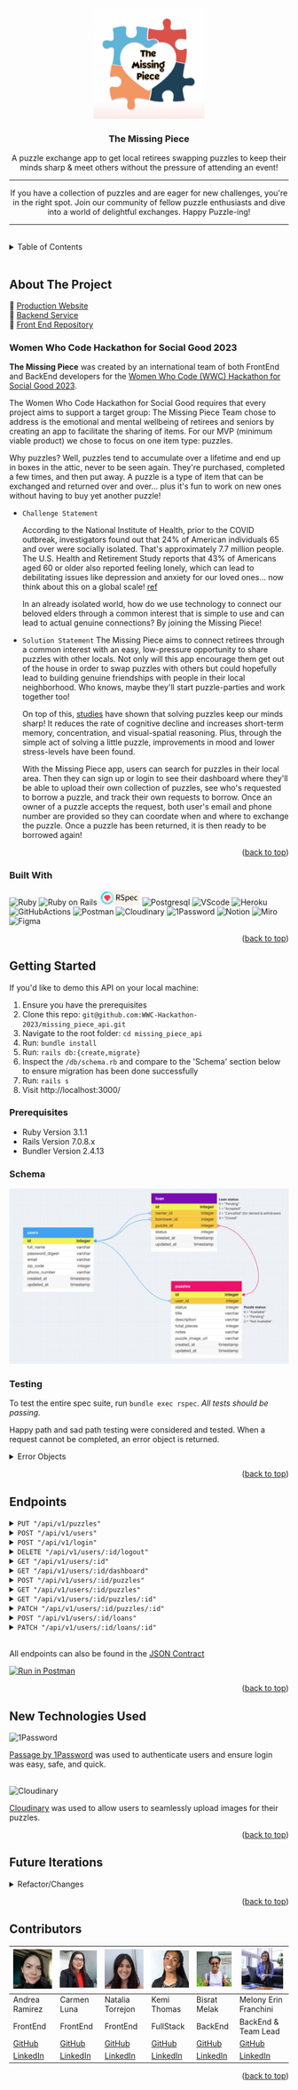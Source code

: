 <!-- ReadMe -->
<a id="readme-top"></a>

<!-- Opening -->
<br />
<div align="center">
  <a href="https://github.com/WWC-Hackathon-2023/missing_piece_api">
    <img src=".github/the_missing_piece_logo.png" alt="Logo" width="200" height="200">
  </a>

<h3 align="center">The Missing Piece</h3>
  <p align="center">
    A puzzle exchange app to get local retirees swapping puzzles to keep their minds sharp & meet others without the pressure of attending an event!
    <hr>
    If you have a collection of puzzles and are eager for new challenges, you're in the right spot. Join our community of fellow puzzle enthusiasts and dive into a world of delightful exchanges. Happy Puzzle-ing!
  </p>
</div>
<hr>
<br>

<!-- TABLE OF CONTENTS -->
<details>
  <summary>Table of Contents</summary>
  <ol>
    <li>
      <a href="#about-the-project">About The Project</a>
      <ul>
        <li><a href="#hackathon">Women Who Code Hackathon for Social Good 2023</a></li>
        <li><a href="#built-with">Built With</a></li>
      </ul>
    </li>
    <li>
      <a href="#getting-started">Getting Started</a>
      <ul>
        <li><a href="#prerequisites">Prerequisites</a></li>
        <li><a href="#schema">Schema</a></li>
        <li><a href="#testing">Testing</a></li>
      </ul>
    </li>
    <li><a href="#endpoints">Endpoints</a></li>
    <!-- <li><a href="#apis">APIs Used</a></li> -->
    <li><a href="#technologies">New Technologies Used</a></li>
    <li><a href="#contact">Contributors</a></li>
    <li><a href="#refactor">Future Iterations</a></li>
  </ol>
</details>
<br>

<!-- ABOUT THE PROJECT -->
## About The Project

   💜  [Production Website](https://the-missing-piece.vercel.app/)
   <br>
   💜  [Backend Service](https://intense-peak-28151.herokuapp.com/)
   <br>
   💜  [Front End Repository](https://github.com/WWC-Hackathon-2023/the_missing_piece_fe)
   <br>

   <!-- * If there is a [Video/Slide Presentation]() place it here-->

<!-- WWC Hackathon -->
### Women Who Code Hackathon for Social Good 2023

  **The Missing Piece** was created by an international team of both FrontEnd and BackEnd developers for the [Women Who Code (WWC) Hackathon for Social Good 2023](https://hopin.com/events/wwcode-hackathon-for-social-good/registration). 
  
  The Women Who Code Hackathon for Social Good requires that every project aims to support a target group: The Missing Piece Team chose to address is the emotional and mental wellbeing of retirees and seniors by creating an app to facilitate the sharing of items. For our MVP (minimum viable product) we chose to focus on one item type: puzzles.
  
  Why puzzles? Well, puzzles tend to accumulate over a lifetime and end up in boxes in the attic, never to be seen again. They're purchased, completed a few times, and then put away. A puzzle is a type of item that can be exchanged and returned over and over... plus it's fun to work on new ones without having to buy yet another puzzle!

  - `Challenge Statement`

    According to the National Institute of Health, prior to the COVID outbreak, investigators found out that 24% of American individuals 65 and over were socially isolated. That's approximately 7.7 million people. The U.S. Health and Retirement Study reports that 43% of Americans aged 60 or older also reported feeling lonely, which can lead to debilitating issues like depression and anxiety for our loved ones... now think about this on a global scale! [ref](https://www.ncbi.nlm.nih.gov/pmc/articles/PMC7437541/) 

    In an already isolated world, how do we use technology to connect our beloved elders through a common interest that is simple to use and can lead to actual genuine connections? By joining the Missing Piece!
  
  - `Solution Statement`
    The Missing Piece aims to connect retirees through a common interest with an easy, low-pressure opportunity to share puzzles with other locals. Not only will this app encourage them get out of the house in order to swap puzzles with others but could hopefully lead to building genuine friendships with people in their local neighborhood. Who knows, maybe they'll start puzzle-parties and work together too!

    On top of this, [studies](https://www.ncbi.nlm.nih.gov/pmc/articles/PMC5588550/) have shown that solving puzzles keep our minds sharp! It reduces the rate of cognitive decline and increases short-term memory, concentration, and visual-spatial reasoning. Plus, through the simple act of solving a little puzzle, improvements in mood and lower stress-levels have been found.

    With the Missing Piece app, users can search for puzzles in their local area. Then they can sign up or login to see their dashboard where they'll be able to upload their own collection of puzzles, see who's requested to borrow a puzzle, and track their own requests to borrow. Once an owner of a puzzle accepts the request, both user's email and phone number are provided so they can coordate when and where to exchange the puzzle. Once a puzzle has been returned, it is then ready to be borrowed again!


<p align="right">(<a href="#readme-top">back to top</a>)</p>

<!-- Built With -->
### Built With

![Ruby](https://img.shields.io/badge/Ruby-CC342D?style=for-the-badge&logo=ruby&logoColor=white) 
![Ruby on Rails](https://img.shields.io/badge/Ruby_on_Rails-CC0000?style=for-the-badge&logo=ruby-on-rails&logoColor=white) 
<img src=".github/rspec_badge.jpg" alt="Rspec Badge" height="27">
![Postgresql](https://img.shields.io/badge/PostgreSQL-316192?style=for-the-badge&logo=postgresql&logoColor=white)
![VScode](https://img.shields.io/badge/VS%20Code-007ACC.svg?style=for-the-badge&logo=Visual-Studio-Code&logoColor=white)
![Heroku](https://img.shields.io/badge/Heroku-430098?style=for-the-badge&logo=heroku&logoColor=white)
![GitHubActions](https://img.shields.io/badge/GitHub%20Actions-2088FF.svg?style=for-the-badge&logo=GitHub-Actions&logoColor=white)
![Postman](https://img.shields.io/badge/Postman-FF6C37.svg?style=for-the-badge&logo=Postman&logoColor=white)
![Cloudinary](https://img.shields.io/badge/Cloudinary-2C39BD.svg?style=for-the-badge&logo=iCloud&logoColor=white)
![1Password](https://img.shields.io/badge/1Password-1A285F.svg?style=for-the-badge&logo=1Password&logoColor=white)
![Notion](https://img.shields.io/badge/Notion-EAEAEA.svg?style=for-the-badge&logo=Notion&logoColor=black)
![Miro](https://img.shields.io/badge/Miro-FFCD11.svg?style=for-the-badge&logo=Miro&logoColor=black)
![Figma](https://img.shields.io/badge/Figma-8669AE.svg?style=for-the-badge&logo=Figma&logoColor=white)

<p align="right">(<a href="#readme-top">back to top</a>)</p>

<!-- GETTING STARTED -->
## Getting Started

If you'd like to demo this API on your local machine:
1. Ensure you have the prerequisites
2. Clone this repo: `git@github.com:WWC-Hackathon-2023/missing_piece_api.git`
3. Navigate to the root folder: `cd missing_piece_api`
4. Run: `bundle install`
5. Run: `rails db:{create,migrate}`
6. Inspect the `/db/schema.rb` and compare to the 'Schema' section below to ensure migration has been done successfully
7. Run: `rails s`
8. Visit http://localhost:3000/

<!-- Prerequisites -->
### Prerequisites

- Ruby Version 3.1.1
- Rails Version 7.0.8.x
- Bundler Version 2.4.13

<!-- Schema -->
### Schema

<div align="center">
  <img src=".github/missing_piece_schema.jpg" alt="Missing Piece Schema">
</div>

<!-- Testing -->
### Testing
To test the entire spec suite, run `bundle exec rspec`.
*All tests should be passing.*

Happy path and sad path testing were considered and tested. When a request cannot be completed, an error object is returned.

<details>
  <summary>Error Objects</summary>
    <pre>
    <code>
{
  "errors": [
    {
      "status": "404"
      "title": "Invalid Request",
      "detail": [
        "Couldn't find User with 'id'=<id>"
         ]
     }
   ]
}
    </code>
  </pre>

   <pre>
    <code>
{ 
  "error": "Unable to update loan status" 
}
    </code>
  </pre>
</details>

<p align="right">(<a href="#readme-top">back to top</a>)</p>

<!-- Endpoints -->
## Endpoints

<details>
  <summary><code>PUT "/api/v1/puzzles"</code></summary>
  Request Body:
  <pre>
    <code>
{
  "zip_code": 12345
}
    </code>
  </pre>

  Response:
  <br>
  Status: `200`

  <pre>
    <code>
{
    "data": [
        {
            "id": "1",
            "type": "puzzle",
            "attributes": {
                "user_id": 1,
                "status": "Available",
                "title": "Flower Cycle",
                "description": "A flower collage by Rosalind Wise",
                "total_pieces": 1000,
                "notes": "Very Difficult! Only for the brave of heart!",
                "puzzle_image_url": "https://cloudinary.com/image/Flower_Cycle.jpg"
            }
        },
        {
            "id": "2",
            "type": "puzzle",
            "attributes": {
                "user_id": 1,
                "status": "Available",
                "title": "Mountain Chalet",
                "description": "Cabin near lake and mountains",
                "total_pieces": 1000,
                "notes": "Relaxing, feels like you're in Colorado!",
                "puzzle_image_url": "https://cloudinary.com/image/Mountain_Chalet.jpg"
            }
        }, {...}
    ]
}
    </code>
  </pre>
</details>

<details>
  <summary><code>POST "/api/v1/users"</code></summary>
  Request Body:
  <pre>
    <code>
{
  "full_name": "Diana Puzzler",
  "email": "d.puzzle@gmail.com",
  "password": "PuzzleQueen1",
  "password_confirmation": "PuzzleQueen1",
  "zip_code": 12345, 
  "phone_number": 5051230000
}
    </code>
  </pre>

  Response:
  <br>
  Status: `201` 

  <pre>
    <code>
{
    "data": {
        "id": "1",
        "type": "user",
        "attributes": {
            "full_name": "Diana Puzzler",
            "email": "d.puzzle@gmail.com",
            "zip_code": 12345,
            "phone_number": "(505) 123-0000"
        }
    }
}
    </code>
  </pre>
</details>

<details>
  <summary><code>POST "/api/v1/login"</code></summary>
    Request Body:
  <pre>
    <code>
{
  "email": "d.puzzle@gmail.com",
  "password": "PuzzleQueen1"
}
    </code>
  </pre>

  Response:
  <br>
  Status: `201` 

  <pre>
    <code>
{
    "data": {
        "id": "1",
        "type": "user",
        "attributes": {
            "full_name": "Diana Puzzler",
            "email": "d.puzzle@gmail.com",
            "zip_code": 12345,
            "phone_number": "(505) 123-0000"
        }
    }
}
    </code>
  </pre>
</details>

<details>
  <summary><code>DELETE "/api/v1/users/:id/logout"</code></summary>

  Response:
  <br>
  Status: `204`
</details>

<details>
  <summary><code>GET "/api/v1/users/:id"</code></summary>

  Response:
  <br>
  Status: `200`
  <pre>
    <code>
{
    "data": {
        "id": "1",
        "type": "user",
        "attributes": {
            "full_name": "Diana Puzzler",
            "email": "d.puzzle@gmail.com",
            "zip_code": 12345,
            "phone_number": "(505) 123-0000"
        }
    }
}
    </code>
  </pre>
</details>

<details>
  <summary><code>GET "/api/v1/users/:id/dashboard"</code></summary>

  Response:
  <br>
  Status: `200`
  <pre>
    <code>
{
    "data": {
        "id": "1",
        "type": "dashboard",
        "attributes": {
            "user_info": {
                "full_name": "Diana Puzzler",
                "email": "d.puzzle@gmail.com",
                "zip_code": 12345,
                "phone_number": "(505) 123-0000"
            },
            "owner_loans": [
                {
                    "loan_id": 1,
                    "owner_id": 1,
                    "borrower_id": 2,
                    "loan_status": "Pending",
                    "loan_created_at": "2023-10-21T02:52:18.777Z",
                    "puzzle_id": 1,
                    "puzzle_image_url": "https://cloudinary.com/imageFlower_Cycle.jpg",
                    "puzzle_title": "Flower Cycle",
                    "puzzle_status": "Pending"
                }, {...}
            ],
            "borrower_loans": [
                {
                    "loan_id": 5,
                    "owner_id": 2,
                    "borrower_id": 1,
                    "loan_status": "Accepted",
                    "loan_created_at": "2023-10-21T17:01:40.848Z",
                    "puzzle_id": 55,
                    "puzzle_image_url": "https://cloudinary.com/image/Maroon_Lake.jpg",
                    "puzzle_title": "Maroon Lake",
                    "puzzle_status": "Not Available"
                }, {...}
            ]
        }
    }
}
    </code>
  </pre>
</details>

<details>
  <summary><code>POST "/api/v1/users/:id/puzzles"</code></summary>
  Request Body:
  <pre>
    <code>
{
    "title": "Wild Beauty",
    "description": "Horses running in the snow by Chris Cummings.",
    "total_pieces": 1000,
    "notes": "Lots of white snow...beware!",
    "puzzle_image_url": "https://cloudinary.com/image/Wild_Beauty.jpg"
}
    </code>
  </pre>

  Response:
  <br>
  Status: `201` 

  <pre>
    <code>
{
    "data": {
        "id": "3",
        "type": "puzzle",
        "attributes": {
            "user_id": 1,
            "status": "Available",
            "title": "Wild Beauty",
            "description": "Horses running in the snow by Chris Cummings.",
            "total_pieces": 1000,
            "notes": Lots of white snow...beware!",
            "puzzle_image_url": "https://cloudinary.com/image/Wild_Beauty.jpg"
        }
    }
}
    </code>
  </pre>
</details>

<details>
  <summary><code>GET "/api/v1/users/:id/puzzles"</code></summary>

  Response: 
  <br>
  Status: `200`
  <pre>
    <code>
{
    "data": [
        {
            "id": "4",
            "type": "puzzle",
            "attributes": {
                "user_id": 1,
                "status": "Available",
                "title": "Humming Bird & Flowers",
                "description": "Hummingbirds investigating some pretty flowers.",
                "total_pieces": 1000,
                "notes": "Not as hard as you might think!",
                "puzzle_image_url": "https://res.cloudinary.com/image/info/Hummingbirds_Flowers.jpg"
            }
        },
        {
            "id": "5",
            "type": "puzzle",
            "attributes": {
                "user_id": 1,
                "status": "Available",
                "title": "Durango Silverton",
                "description": "Train coming around the bend!",
                "total_pieces": 1000,
                "notes": "Feels like a step back in time!",
                "puzzle_image_url": "https://res.cloudinary.com/image/info/Durango_Silverton.jpg"
            }
        }, {...}
    ]
}
    </code>
  </pre>
</details>

<details>
  <summary><code>GET "/api/v1/users/:id/puzzles/:id" </code></summary>

  Response: 
  <br>
  Status: `200`
  <pre>
    <code>
{
    "data": {
        "id": "1",
        "type": "puzzle",
        "attributes": {
            "user_id": 1,
            "status": "Available",
            "title": "Flower Cycle",
            "description": "A flower collage by Rosalind Wise",
            "total_pieces": 1000,
            "notes": "Very Difficult! Only for the brave of heart!",
            "puzzle_image_url": "https://cloudinary.com/image/Flower_Cycle.jpg"
        }
    }
}
    </code>
  </pre>
</details>

<details>
  <summary><code>PATCH "/api/v1/users/:id/puzzles/:id"</code></summary>
  Request Body:
  <pre>
    <code>
{
  "status": 2, 
  "title": "Rosalind Wise Flower Cycle", 
  "description": "A colorful flower collage", 
  "total_pieces": 2000,
  "notes":  "Challenging but not too much. The brave of heart can do it!"
}
    </code>
  </pre>

  Response:
  <br>
  Status: `200` 

  <pre>
    <code>
{
    "data": {
        "id": "1",
        "type": "puzzle",
        "attributes": {
            "user_id": 1,
            "status": "Not Available",
            "title": "Rosalind Wise Flower Cycle",
            "description": "A colorful flower collage",
            "total_pieces": 2000,
            "notes": "Challenging but not too much. The brave of heart can do it!",
            "puzzle_image_url": "https://res.cloudinary.com/image/info/Flower_Cycle.jpg"
        }
    }
}
    </code>
  </pre>
</details>

<details>
  <summary><code>POST "/api/v1/users/:id/loans"</code></summary>
  Request Body:
  <pre>
    <code>
{
    "borrower_id": 2, 
    "puzzle_id": 2
}
    </code>
  </pre>

  Response:
  <br>
  Status: `201` 

  <pre>
    <code>
{
    "data": {
        "id": "7",
        "type": "loan",
        "attributes": {
            "owner_id": 1,
            "borrower_id": 2,
            "puzzle_id": 2,
            "status": "Pending"
        }
    }
}
    </code>
  </pre>
</details>


<details>
  <summary><code>PATCH "/api/v1/users/:id/loans/:id"</code></summary>

  owner clicks `accept` OR borrower clicks `withdraw` OR owner clicks `deny` OR when loan is `complete` 
  Request Body:
  <pre>
    <code>
{
  "action_type": "accept"
}
    </code>
  </pre>

  Response:
  <br>
  Status: `200` 

  <pre>
    <code>
{
    "data": {
        "id": "7",
        "type": "loan",
        "attributes": {
            "owner_id": 1,
            "borrower_id": 2,
            "puzzle_id": 2,
            "status": "Accepted"
        }
    }
}
    </code>
  </pre>
</details>
<br>

All endpoints can also be found in the [JSON Contract](https://gist.github.com/MelTravelz/8983a104ca5c4e822dedb8d5e1c42622) 

[![Run in Postman](https://run.pstmn.io/button.svg)](https://www.postman.com/advanced-language-practices/workspace/missing-piece/collection/26102509-8083c615-1962-4375-be58-d0d124c35756?action=share&creator=26102509)

<p align="right">(<a href="#readme-top">back to top</a>)</p>

<!-- APIs Used 
<h2 id="apis">APIs Used</h2>
[Name](link) was consumed to generate ________
[Name](link) was used to create __________
<p align="right">(<a href="#readme-top">back to top</a>)</p> -->

<!-- Technologies Used -->
<h2 id="technologies">New Technologies Used</h2>

![1Password](https://img.shields.io/badge/1Password-1A285F.svg?style=for-the-badge&logo=1Password&logoColor=white)

[Passage by 1Password](https://passage.1password.com/) was used to authenticate users and ensure login was easy, safe, and quick.
<br><br>

![Cloudinary](https://img.shields.io/badge/Cloudinary-2C39BD.svg?style=for-the-badge&logo=iCloud&logoColor=white)

[Cloudinary](https://cloudinary.com/) was used to allow users to seamlessly upload images for their puzzles.

<p align="right">(<a href="#readme-top">back to top</a>)</p>

<!-- Future Iterations -->

<h2 id="refactor">Future Iterations</h2>
<details>
  <summary>Refactor/Changes</summary>
  <dl>
    <dt>Conduct a solid refactor of existing code</dt>
      <dd>- With the limited time of the Hackathon, reviewing the code slower would be first</dd>
    <dt>Allow a loan to have more than one puzzle</dt>
      <dd>- This was the original idea for the schema and would involve a join table</dd>
    <dt>Refactor our connectiong with Cloudinary for multiple image upload & profile images</dt>
      <dd>- This would possibly require an new table to store puzzle image urls</dd>
    <dt>Include other item types that could be borrowed</dt>
      <dd>- Deciding which other item types might be most suited for this app</dd>
      <dd>- And we'd create even more tables in the database</dd>
    <dt>Incorporate internal communication tools</dt>
      <dd>- Internal or external emails and/or text messages might be concidered</dd>
      <dd>- If so we'd look to Twilio/Send Grid as a start</dd>
    <dt>Allow users to create a 'Puzzle Party' and invite others</dt>
      <dd>- Additional tables in the database would be required: parties and user_parties</dd>
      <dd>- The user table might also become a self-referential table so users can store "friends"</dd>
    <dt>Add functionality so users can share images or 'Puzzle Parties' on social media</dt>
        <dd>- Examples would include Facebook and Instagram</dd>
    <dt>Scale up for international participation</dt>
      <dd>- Changes would need to be made to both FE form input and BE database validations to allow for multi-formatted and multi-length input of zip codes and phone numbers.</dd>
      <dd>- As a website scales up run times become a consideration so we would also aim to implement background workers and caching</dd>
  </dl>
</details>

<p align="right">(<a href="#readme-top">back to top</a>)</p>


<h2 id="contact">Contributors</h2>

| [<img alt="Paola Andrea Ramirez Quintero" width="75" src=".github/Andrea.jpeg"/>](https://www.linkedin.com/in/paola-andrea-ramirez-quintero/) | [<img alt="Carmen Luna" width="75" src=".github/Carmen.jpg"/>](https://www.linkedin.com/in/carmen-luna-cllp/) | [<img alt="Natalia Torrejon" width="75" src=".github/Nati.jpeg"/>](https://www.linkedin.com/in/natalia-torrejon-developer/) | [<img alt="Kemi Thomas" width="75" src=".github/Kemi.jpeg"/>](https://www.linkedin.com/in/kemi-thomas/) | [<img alt="Bisrat Melak" width="75" src=".github/Bisrat.jpeg"/>](https://www.linkedin.com/in/bisrat-melak/) | [<img alt="Melony Erin Franchini" width="75" src=".github/Melony.jpg"/>](https://www.linkedin.com/in/melony-erin-franchini/) |
| ------------------ | ------------ | -------------- | ----------- | -------------- | ----------- |
| Andrea Ramirez | Carmen Luna | Natalia Torrejon | Kemi Thomas | Bisrat Melak | Melony Erin Franchini |
| FrontEnd | FrontEnd | FrontEnd | FullStack | BackEnd | BackEnd & Team Lead |
| [GitHub](https://github.com/paolandre ) | [GitHub](https://github.com/CarmenLunaP) | [GitHub](https://github.com/Natalia392) | [GitHub](https://github.com/kem247) | [GitHub](https://github.com/bisratlike) | [GitHub](https://github.com/MelTravelz) |
| [LinkedIn](https://www.linkedin.com/in/paola-andrea-ramirez-quintero/) |  [LinkedIn](https://www.linkedin.com/in/carmen-luna-cllp/) | [LinkedIn](https://www.linkedin.com/in/natalia-torrejon-developer/) | [LinkedIn](https://www.linkedin.com/in/kemi-thomas/) | [LinkedIn](https://www.linkedin.com/in/bisrat-melak/) | [LinkedIn](https://www.linkedin.com/in/melony-erin-franchini/) |

<p align="right">(<a href="#readme-top">back to top</a>)</p>
